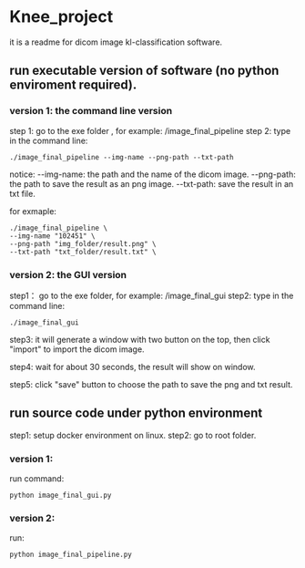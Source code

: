 # Knee_project

 it is a readme for dicom image kl-classification software.

## run executable version of software (no python enviroment required).

### version 1: the command line version
 step 1: go to the exe folder , for example: /image_final_pipeline
 step 2: type in the command line:
 ```
./image_final_pipeline --img-name --png-path --txt-path
```

notice:
--img-name: the path and the name of the dicom image.
--png-path: the path to save the result as an png image.
--txt-path: save the result in an txt file.

for exmaple:
```
./image_final_pipeline \
--img-name "102451" \
--png-path "img_folder/result.png" \
--txt-path "txt_folder/result.txt" \
```
### version 2: the GUI version
step1： go to the exe folder, for example: /image_final_gui
step2: type in the command line:
```
./image_final_gui
```

step3: it will generate a window with two button on the top, then click "import" to import the dicom image.

step4: wait for about 30 seconds, the result will show on window.

step5: click "save" button to choose the path to save the png and txt result.

## run source code under python environment 
 step1: setup docker environment on linux.
 step2: go to root folder.
### version 1: 
run command: 
```
python image_final_gui.py 
```
### version 2:
run: 
```
python image_final_pipeline.py
```

